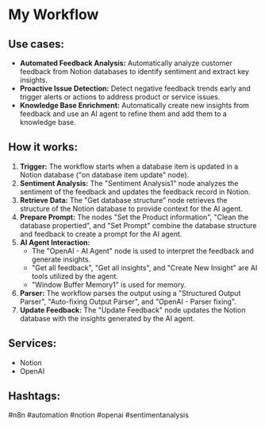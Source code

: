 # My Workflow

## Use cases:

- **Automated Feedback Analysis:** Automatically analyze customer feedback from Notion databases to identify sentiment and extract key insights.
- **Proactive Issue Detection:** Detect negative feedback trends early and trigger alerts or actions to address product or service issues.
- **Knowledge Base Enrichment:** Automatically create new insights from feedback and use an AI agent to refine them and add them to a knowledge base.

## How it works:

1.  **Trigger:** The workflow starts when a database item is updated in a Notion database ("on database item update" node).
2.  **Sentiment Analysis:** The "Sentiment Analysis1" node analyzes the sentiment of the feedback and updates the feedback record in Notion.
3.  **Retrieve Data:** The "Get database structure" node retrieves the structure of the Notion database to provide context for the AI agent.
4.  **Prepare Prompt:** The nodes "Set the Product information", "Clean the database propertied", and "Set Prompt" combine the database structure and feedback to create a prompt for the AI agent.
5.  **AI Agent Interaction:**
    *   The "OpenAI - AI Agent" node is used to interpret the feedback and generate insights.
    *   "Get all feedback", "Get all insights", and "Create New Insight" are AI tools utilized by the agent.
    *   "Window Buffer Memory1" is used for memory.
6.  **Parser:** The workflow parses the output using a "Structured Output Parser", "Auto-fixing Output Parser", and "OpenAI - Parser fixing".
7.  **Update Feedback:** The "Update Feedback" node updates the Notion database with the insights generated by the AI agent.

## Services:

-   Notion
-   OpenAI

## Hashtags:

#n8n #automation #notion #openai #sentimentanalysis
